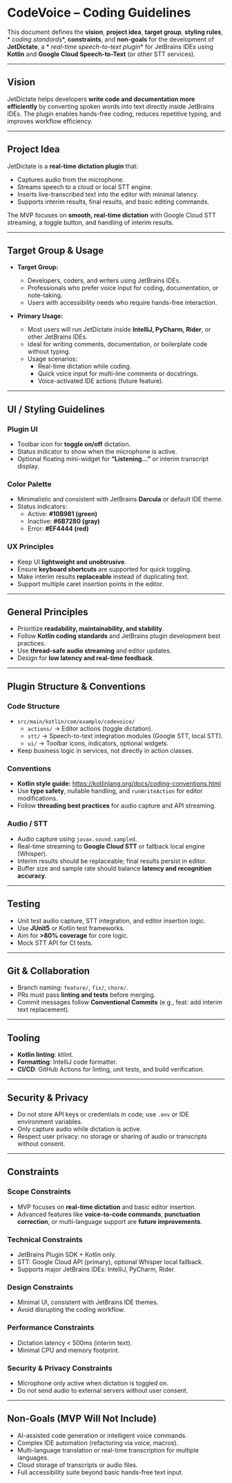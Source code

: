 # CodeVoice – Coding Guidelines

This document defines the **vision**, **project idea**, **target group**, **styling rules**, *
*coding standards**, **constraints**, and **non-goals** for the development of **JetDictate**, a *
*real-time speech-to-text plugin** for JetBrains IDEs using **Kotlin** and **Google Cloud
Speech-to-Text** (or other STT services).

---

## Vision

JetDictate helps developers **write code and documentation more efficiently** by converting spoken
words into text directly inside JetBrains IDEs. The plugin enables hands-free coding, reduces
repetitive typing, and improves workflow efficiency.

---

## Project Idea

JetDictate is a **real-time dictation plugin** that:

- Captures audio from the microphone.
- Streams speech to a cloud or local STT engine.
- Inserts live-transcribed text into the editor with minimal latency.
- Supports interim results, final results, and basic editing commands.

The MVP focuses on **smooth, real-time dictation** with Google Cloud STT streaming, a toggle button,
and handling of interim results.

---

## Target Group & Usage

- **Target Group:**
    - Developers, coders, and writers using JetBrains IDEs.
    - Professionals who prefer voice input for coding, documentation, or note-taking.
    - Users with accessibility needs who require hands-free interaction.

- **Primary Usage:**
    - Most users will run JetDictate inside **IntelliJ, PyCharm, Rider**, or other JetBrains IDEs.
    - Ideal for writing comments, documentation, or boilerplate code without typing.
    - Usage scenarios:
        - Real-time dictation while coding.
        - Quick voice input for multi-line comments or docstrings.
        - Voice-activated IDE actions (future feature).

---

## UI / Styling Guidelines

### Plugin UI

- Toolbar icon for **toggle on/off** dictation.
- Status indicator to show when the microphone is active.
- Optional floating mini-widget for **“Listening…”** or interim transcript display.

### Color Palette

- Minimalistic and consistent with JetBrains **Darcula** or default IDE theme.
- Status indicators:
    - Active: **#10B981 (green)**
    - Inactive: **#6B7280 (gray)**
    - Error: **#EF4444 (red)**

### UX Principles

- Keep UI **lightweight and unobtrusive**.
- Ensure **keyboard shortcuts** are supported for quick toggling.
- Make interim results **replaceable** instead of duplicating text.
- Support multiple caret insertion points in the editor.

---

## General Principles

- Prioritize **readability, maintainability, and stability**.
- Follow **Kotlin coding standards** and JetBrains plugin development best practices.
- Use **thread-safe audio streaming** and editor updates.
- Design for **low latency and real-time feedback**.

---

## Plugin Structure & Conventions

### Code Structure

- `src/main/kotlin/com/example/codevoice/`
    - `actions/` → Editor actions (toggle dictation).
    - `stt/` → Speech-to-text integration modules (Google STT, local STT).
    - `ui/` → Toolbar icons, indicators, optional widgets.
- Keep business logic in services, not directly in action classes.

### Conventions

- **Kotlin style guide:** https://kotlinlang.org/docs/coding-conventions.html
- Use **type safety**, nullable handling, and `runWriteAction` for editor modifications.
- Follow **threading best practices** for audio capture and API streaming.

### Audio / STT

- Audio capture using `javax.sound.sampled`.
- Real-time streaming to **Google Cloud STT** or fallback local engine (Whisper).
- Interim results should be replaceable; final results persist in editor.
- Buffer size and sample rate should balance **latency and recognition accuracy**.

---

## Testing

- Unit test audio capture, STT integration, and editor insertion logic.
- Use **JUnit5** or Kotlin test frameworks.
- Aim for **>80% coverage** for core logic.
- Mock STT API for CI tests.

---

## Git & Collaboration

- Branch naming: `feature/`, `fix/`, `chore/`.
- PRs must pass **linting and tests** before merging.
- Commit messages follow **Conventional Commits** (e.g., feat: add interim text replacement).

---

## Tooling

- **Kotlin linting**: ktlint.
- **Formatting**: IntelliJ code formatter.
- **CI/CD**: GitHub Actions for linting, unit tests, and build verification.

---

## Security & Privacy

- Do not store API keys or credentials in code; use `.env` or IDE environment variables.
- Only capture audio while dictation is active.
- Respect user privacy: no storage or sharing of audio or transcripts without consent.

---

## Constraints

### Scope Constraints

- MVP focuses on **real-time dictation** and basic editor insertion.
- Advanced features like **voice-to-code commands**, **punctuation correction**, or multi-language
  support are **future improvements**.

### Technical Constraints

- JetBrains Plugin SDK + Kotlin only.
- STT: Google Cloud API (primary), optional Whisper local fallback.
- Supports major JetBrains IDEs: IntelliJ, PyCharm, Rider.

### Design Constraints

- Minimal UI, consistent with JetBrains IDE themes.
- Avoid disrupting the coding workflow.

### Performance Constraints

- Dictation latency < 500ms (interim text).
- Minimal CPU and memory footprint.

### Security & Privacy Constraints

- Microphone only active when dictation is toggled on.
- Do not send audio to external servers without user consent.

---

## Non-Goals (MVP Will Not Include)

- AI-assisted code generation or intelligent voice commands.
- Complex IDE automation (refactoring via voice, macros).
- Multi-language translation or real-time transcription for multiple languages.
- Cloud storage of transcripts or audio files.
- Full accessibility suite beyond basic hands-free text input.